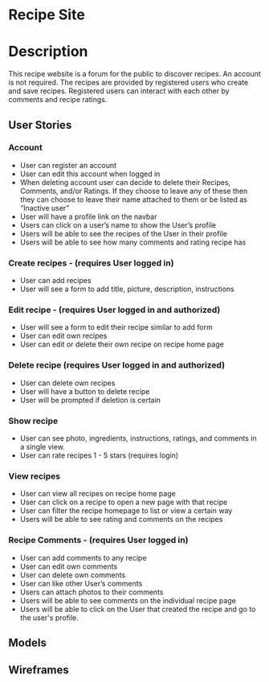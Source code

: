 # Recipe Site

# Description

This recipe website is a forum for the public to discover recipes. An account is not required. The recipes are provided by registered users who create and save recipes. Registered users can interact with each other by comments and recipe ratings. 

## User Stories
### Account
* User can register an account
* User can edit this account when logged in
* When deleting account user can decide to delete their Recipes, Comments, and/or Ratings. If they choose to leave any of these then they can choose to leave their name attached to them or be listed as “Inactive user”	
* User will have a profile link on the navbar
* Users can click on a user’s name to show the User’s profile
* Users will be able to see the recipes of the User in their profile
* Users will be able to see how many comments and rating recipe has
### Create recipes - (requires User logged in)
* User can add recipes
* User will see a form to add title, picture, description, instructions
### Edit recipe - (requires User logged in and authorized)
* User will see a form to edit their recipe similar to add form
* User can edit own recipes
* User can edit or delete their own recipe on recipe home page
### Delete recipe (requires User logged in and authorized)
* User can delete own recipes
* User will have a button to delete recipe
* User will be prompted if deletion is certain
### Show recipe
* User can see photo, ingredients, instructions, ratings, and comments in a single view.
* User can rate recipes 1 - 5 stars (requires login)
### View recipes
* User can view all recipes on recipe home page
* User can click on a recipe to open a new page with that recipe
* User can filter the recipe homepage to list or view a certain way
* Users will be able to see rating and comments on the recipes
### Recipe Comments - (requires User logged in)
* User can add comments to any recipe
* User can edit own comments
* User can delete own comments
* User can like other User’s comments
* Users can attach photos to their comments
* Users will be able to see comments on the individual recipe page
* Users will be able to click on the User that created the recipe and go to the user's profile.

## Models

## Wireframes


